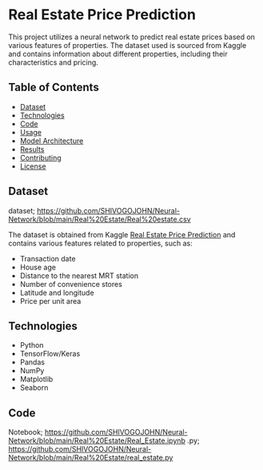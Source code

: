 
# Real Estate Price Prediction

This project utilizes a neural network to predict real estate prices based on various features of properties. The dataset used is sourced from Kaggle and contains information about different properties, including their characteristics and pricing.

## Table of Contents
- [Dataset](#dataset)
- [Technologies](#technologies)
- [Code](#code)
- [Usage](#usage)
- [Model Architecture](#model-architecture)
- [Results](#results)
- [Contributing](#contributing)
- [License](#license)

## Dataset
dataset; https://github.com/SHIVOGOJOHN/Neural-Network/blob/main/Real%20Estate/Real%20estate.csv

The dataset is obtained from Kaggle [Real Estate Price Prediction](https://www.kaggle.com/datasets/quantbruce/real-estate-price-prediction) and contains various features related to properties, such as:
- Transaction date
- House age
- Distance to the nearest MRT station
- Number of convenience stores
- Latitude and longitude
- Price per unit area

## Technologies
- Python
- TensorFlow/Keras
- Pandas
- NumPy
- Matplotlib
- Seaborn

## Code
Notebook; https://github.com/SHIVOGOJOHN/Neural-Network/blob/main/Real%20Estate/Real_Estate.ipynb
.py; https://github.com/SHIVOGOJOHN/Neural-Network/blob/main/Real%20Estate/real_estate.py



